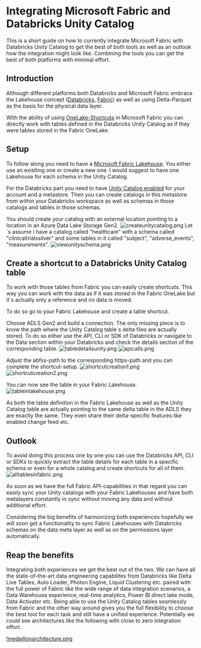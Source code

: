 # Integrating Microsoft Fabric and Databricks Unity Catalog

This is a short guide on how to currently integrate Microsoft Fabric with Databricks Unity Catalog to get the best of both tools as well as an outlook how the integration might look like. Combining the tools you can get the best of both platforms with minimal effort. 

## Introduction

Although different platforms both Databricks and Microsoft Fabric embrace the Lakehouse concept ([Databricks](https://www.databricks.com/blog/2020/01/30/what-is-a-data-lakehouse.html), [Fabric](https://learn.microsoft.com/en-us/fabric/data-engineering/lakehouse-overview)) as well as using Delta-Parquet as the basis for the physical data layer.  

With the ability of using [OneLake-Shortcuts](https://learn.microsoft.com/en-us/fabric/onelake/onelake-shortcuts) in Microsoft Fabric you can directly work with tables defined in the Databricks Unity Catalog as if they were tables stored in the Fabric OneLake.  

## Setup

To follow along you need to have a [Microsoft Fabric Lakehouse](https://learn.microsoft.com/en-us/fabric/onelake/create-lakehouse-onelake). You either use an exisiting one or create a new one. I would suggest to have one Lakehouse for each schema in the Unity Catalog.  

For the Databricks part you need to have [Unity Catalog enabled](https://learn.microsoft.com/en-gb/azure/databricks/data-governance/unity-catalog/get-started) for your account and a metastore. Then you can create catalogs in this metastore from within your Databricks workspace as well as schemas in those catalogs and tables in those schemas.  

You should create your catalog with an external location pointing to a location in an Azure Data Lake Storage Gen2. 
![createunitycatalog.png](media/createunitycatalog.png)
Let´s assume i have a catalog called "healthcare" with a schema called "clinicaltrialssilver" and some tables in it called "subject", "adverse_events", "measurements".
![viewunityschema.png](media/viewunityschema.png)
 
## Create a shortcut to a Databricks Unity Catalog table

To work with those tables from Fabric you can easily create shortcuts. This way you can work with the data as if it was stored in the Fabric OneLake but it´s actually only a reference and no data is moved.  

To do so go to your Fabric Lakehouse and create a table shortcut.  

Choose ADLS Gen2 and build a connection. The only missing piece is to know the path where the Unity Catalog table´s delta files are actually stored. 
To do so either use the API, CLI or SDK of Databricks or navigate to the Data section within your Databricks and check the details section of the corresponding table.
![tabledetailsunity.png](media/tabledetailsunity.png)
![apicalls.png](media/apicalls.png)

Adjust the abfss-path to the corresponding https-path and you can complete the shortcut-setup.
![shortcutcreation1.png](media/shortcutcreation1.png)
![shortcutcreation2.png](media/shortcutcreation1.png)

You can now see the table in your Fabric Lakehouse.
![tableinlakehouse.png](media/tableinlakehouse.png)

As both the table definition in the Fabric Lakehouse as well as the Unity Catalog table are actually pointing to the same delta table in the ADLS they are exactly the same. They even share their delta-specific features like enabled change feed etc.

## Outlook

To avoid doing this process one by one you can use the Databricks API, CLI or SDKs to quickly extract the table details for each table in a specific schema or even for a whole catalog and create shortcuts for all of them.
![alltablesinfabric.png](media/alltablesinfabric.png)

As soon as we have the full Fabric API-capabilities in that regard you can easily sync your Unity catalogs with your Fabric Lakehouses and have both metalayers constantly in sync without moving any data and without additional effort.
 
Considering the big benefits of harmonizing both experiences hopefully we will soon get a functionality to sync Fabric Lakehouses with Databricks schemas on the data meta layer as well as on the permissions layer automatically.

## Reap the benefits

Integrating both experiences we get the best out of the two. We can have all the state-of-the-art data engineering capabilites from Databricks like Delta Live Tables, Auto Loader, Photon Engine, Liquid Clustering etc. paired with the full power of Fabric like the wide range of data integration scenarios, a Data Warehouse experience, real-time analytics, Power BI direct lake mode, Data Activator etc. 
Being able to use the Unity Catalog tables seamlessly from Fabric and the other way around gives you the full flexibility to choose the best tool for each task and still have a unified experience. 
Potentially we could see architectures like the following with close to zero integration effort.

[!medaillonarchitecture.png](media/medaillonarchitecture.png)
